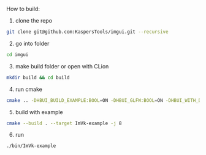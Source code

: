 How to build:

1.  clone the repo
```bash
git clone git@github.com:KaspersTools/imgui.git --recursive 
```

2. go into folder
```bash
cd imgui
```

3. make build folder or open with CLion
```bash
mkdir build && cd build
```

4. run cmake
```bash
cmake .. -DHBUI_BUILD_EXAMPLE:BOOL=ON -DHBUI_GLFW:BOOL=ON -DHBUI_WITH_DEBUG_WINDOW:BOOL=ON
```

5. build with example
```bash
cmake --build . --target ImVk-example -j 8
```

6. run
```bash
./bin/ImVk-example
```

